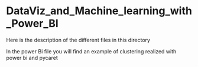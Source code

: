 # DataViz_and_Machine_learning_with_Power_BI 
Here is the description of the different files in this directory

In the power Bi file you will find an example of clustering realized with power bi and pycaret       
